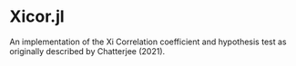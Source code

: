 # Xicor.jl
An implementation of the Xi Correlation coefficient and hypothesis test as originally described by Chatterjee (2021).
